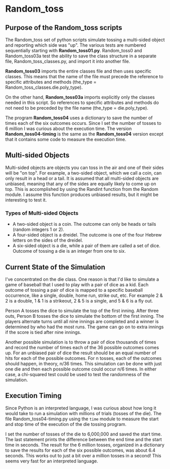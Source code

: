 # Random_toss
 
## Purpose of the Random_toss scripts

The Random_toss set of python scripts simulate tossing a multi-sided object and reporting which side was "up". The various tests are numbered sequentially starting with **Random_toss01.py**. Random_toss0 and Random_toss03a test the ability to save the class structure in a separate file, Random_toss_classes.py, and import it into another file. 

**Random_toss03** imports the entire classes file and then uses specific classes. This means that the name of the file must precede the reference to specific attributes and methods (the_type =  Random_toss_classes.die.poly_type).

On the other hand, **Random_toss03a** imports explicitly only the classes needed in this script. So references to specific attributes and methods do not need to be preceded by the file name (the_type = die.poly_type).

The program **Random_toss04** uses a dictionary to save the number of times each of the six outcomes occurs. Since I set the number of tosses to 6 million I was curious about the execution time. The version **Random_toss04-timing** is the same as the **Random_toss04** version except that it contains some code to measure the execution time.

## Multi-sided Objects

Multi-sided objects are objects you can toss in the air and one of their sides will be "on top". For example, a two-sided object, which we call a coin, can only result in a head or a tail. It is assumed that all multi-sided objects are unbiased, meaning that any of the sides are equally likely to come up on top. This is accomplished by using the Randint function from the Random module. I assume this function produces unbiased results, but it might be interesting to test it.

### Types of Multi-sided Objects

* A two-sided object is a coin. The outcome can only be heads or tails (random integers 1 or 2).
* A four-sided object is a dreidel. The outcome is one of the four Hebrew letters on the sides of the dreidel.
* A six-sided object is a die, while a pair of them are called a set of dice. Outcome of tossing a die is an integer from one to six.

## Current State of the Simulation

I've concentrated on the die class. One reason is that I'd like to simulate a game of baseball that I used to play with a pair of dice as a kid. Each outcome of tossing a pair of dice is mapped to a specific baseball occurrence, like a single, double, home run, strike out, etc. For example 2 & 2 is a double, 1 & 1 is a strikeout, 2 & 5 is a single, and 5 & 6 is a fly out.

Person A tosses the dice to simulate the top of the first inning. After three outs, Person B tosses the dice to simulate the bottom of the first inning. The players alternate turns until all nine innings are completed and a winner is determined by who had the most runs. The game can go on to extra innings if the score is tied after nine innings.

Another possible simulation is to throw a pair of dice thousands of times and record the number of times each of the 36 possible outcomes comes up. For an unbiased pair of dice the result should be an equal number of hits for each of the possible outcomes. For n tosses, each of the outcomes should happen, in theory, n/36 times. This simulation can be done with just one die and then each possible outcome could occur n/6 times. In either case, a chi-squared test could be used to test the randomness of the simulation.

## Execution Timing

Since Python is an interpreted language, I was curious about how long it would take to run a simulation with millions of trials (tosses of the die). The file Random_toss04-timing.py using the `time` module to measure the start and stop time of the execution of the die tossing program.

I set the number of tosses of the die to 6,000,000 and saved the start time. The last statement prints the difference between the end time and the start time in seconds. The result for the 6 million tosses, organized in a dictionary to save the results for each of the six possible outcomes, was about 6.4 seconds. This works out to just a bit over a million tosses in a second! This seems very fast for an interpreted language.



